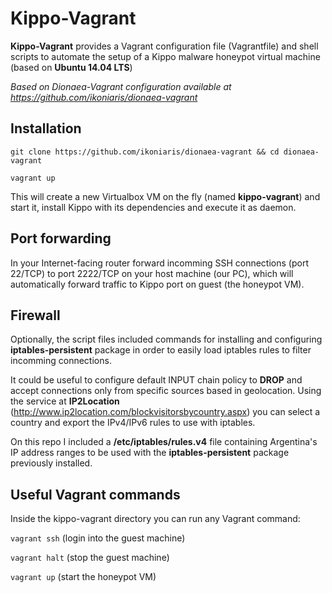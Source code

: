 Kippo-Vagrant
===============

**Kippo-Vagrant** provides a Vagrant configuration file (Vagrantfile) and shell scripts to automate the setup of a Kippo malware honeypot virtual machine (based on **Ubuntu 14.04 LTS**)

_Based on Dionaea-Vagrant configuration available at https://github.com/ikoniaris/dionaea-vagrant_

## Installation

`git clone https://github.com/ikoniaris/dionaea-vagrant && cd dionaea-vagrant`

`vagrant up`

This will create a new Virtualbox VM on the fly (named **kippo-vagrant**) and start it, install Kippo with its dependencies and execute it as daemon.

## Port forwarding

In your Internet-facing router forward incomming SSH connections (port 22/TCP) to port 2222/TCP on your host machine (our PC), which will automatically forward traffic to Kippo port on guest (the honeypot VM).

## Firewall

Optionally, the script files included commands for installing and configuring **iptables-persistent** package in order to easily load iptables rules to filter incomming connections.

It could be useful to configure default INPUT chain policy to **DROP** and accept connections only from specific sources based in geolocation. Using the service at **IP2Location** (http://www.ip2location.com/blockvisitorsbycountry.aspx) you can select a country and export the IPv4/IPv6 rules to use with iptables.

On this repo I included a **/etc/iptables/rules.v4** file containing Argentina's IP address ranges to be used with the **iptables-persistent** package previously installed.

## Useful Vagrant commands

Inside the kippo-vagrant directory you can run any Vagrant command:

`vagrant ssh` (login into the guest machine)

`vagrant halt` (stop the guest machine)

`vagrant up` (start the honeypot VM)
